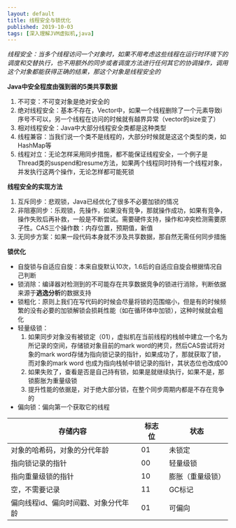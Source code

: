 ```yaml
---
layout: default
title: 线程安全与锁优化
published: 2019-10-03
tags: [深入理解JVM虚拟机,java]
---
```

*线程安全：当多个线程访问一个对象时，如果不用考虑这些线程在运行时环境下的调度和交替执行，也不用额外的同步或者调度方法进行任何其它的协调操作，调用这个对象都能获得正确的结果，那这个对象是线程安全的*  

**Java中安全程度由强到弱的5类共享数据**
1. 不可变：不可变对象是绝对安全的
2. 绝对线程安全：基本不存在，Vector中，如果一个线程删除了一个元素导致i序号不可以，另一个线程在访问的时候就有越界异常（vector的size变了）
3. 相对线程安全：Java中大部分线程安全类都是这种类型
4. 线程兼容：当我们说一个类不是线程的，大部分时候就是这这个类型的类，如HashMap等
5. 线程对立：无论怎样采用同步措施，都不能保证线程安全，一个例子是Thread类的suspend和resume方法，如果两个线程同时持有一个线程对象，并发执行这两个操作，无论怎样都可能死锁  

**线程安全的实现方法**  
1. 互斥同步：悲观锁，Java已经优化了很多不必要加锁的情况
2. 非阻塞同步：乐观锁，先操作，如果没有竞争，那就操作成功，如果有竞争，操作失败后再补救，一般是不断尝试。需要硬件支持，操作和冲突检测需要原子性。CAS三个操作数：内存位置，预期值，新值
3. 无同步方案：如果一段代码本身就不涉及共享数据，那自然无需任何同步措施    

 **锁优化**  
 - 自旋锁与自适应自旋：本来自旋默认10次，1.6后的自适应自旋会根据情况自己判断
 - 锁消除：编译器对检测到的不可能存在共享数据竞争的锁进行消除，判断依据来源于**逃逸分析**的数据支持
 - 锁粗化：原则上我们在写代码的时候会尽量将锁的范围缩小，但是有的时候频繁的没有必要的加锁解锁会损耗性能（如在循环体中加锁），这种时候就会粗化
 - 轻量级锁：  
    1. 如果同步对象没有被锁定（01），虚拟机在当前线程的栈帧中建立一个名为所记录的空间，存储锁对象目前的mark word的拷贝，然后CAS尝试将对象的mark word存储为指向锁记录的指针，如果成功了，那就获取了锁，而对象的mark word 也成为指向栈帧中锁记录的指针，其状态位也改成00  
    2. 如果失败了，查看是否是自己持有锁，如果是就继续执行，如果不是，那锁膨胀为重量级锁
    3. 提升性能的依据是，对于绝大部分锁，在整个同步周期内都是不存在竞争的  
- 偏向锁：偏向第一个获取它的线程

|存储内容|标志位|状态|  
|--|--|--|
|对象的哈希码，对象的分代年龄|01|未锁定|  
|指向锁记录的指针|00|轻量级锁|  
|指向重量级锁的指针|10|膨胀（重量级锁）|  
|空，不需要记录|11|GC标记|  
|偏向线程id、偏向时间戳、对象分代年龄|01|可偏向|  


